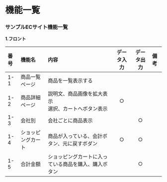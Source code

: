 # 機能一覧
### サンプルECサイト機能一覧
**1.フロント**

|番号|機能名|内容|データ入力|データ出力|備考|
|:---|:---|:---|:---:|:---:|:--|
|1-1|商品一覧ページ|商品を一覧表示する||||
|1-2|商品詳細ページ|説明文、商品画像を拡大表示<br>選択、カートへボタン表示|○|||
|1-3|会社別|会社ごとに商品表示||○||
|1-4|ショッピングカート|商品が入っている、会計ボタン、元に戻すボダン|○|○||
|1-5|合計金額|ショッピングカートに入っている商品を購入、購入ボタン||○||
